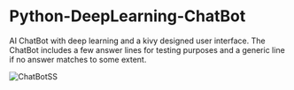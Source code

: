 # Python-DeepLearning-ChatBot
AI ChatBot with deep learning and a kivy designed user interface. The ChatBot includes a few answer lines for testing purposes and a generic line if no answer matches to some extent.

![ChatBotSS](https://user-images.githubusercontent.com/61982123/94541553-64665780-0250-11eb-9917-c3b23cfcd6dc.png)

